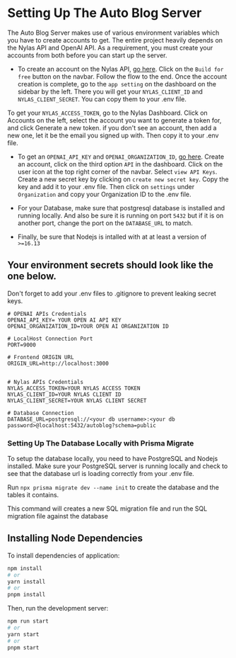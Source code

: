 <!-- Setting Up The Database -->

# Setting Up The Auto Blog Server

The Auto Blog Server makes use of various environment variables which you have to create accounts to get. The entire project heavily depends on the Nylas API and OpenAI API. As a requirement, you must create your accounts from both before you can start up the server.

<!-- **Note** Use an email for the entire process as it is required for the application to function properly. -->

- To create an account on the Nylas API, [go here](https://www.nylas.com/). Click on the `Build for free` button on the navbar. Follow the flow to the end. Once the account creation is complete, go to the `app setting` on the dashboard on the sidebar by the left. There you will get your `NYLAS_CLIENT_ID` and `NYLAS_CLIENT_SECRET`. You can copy them to your .env file.

To get your `NYLAS_ACCESS_TOKEN`, go to the Nylas Dashboard. Click on Accounts on the left, select the account you want to generate a token for, and click Generate a new token. if you don't see an account, then add a new one, let it be the email you signed up with. Then copy it to your .env file.

- To get an `OPENAI_API_KEY` and `OPENAI_ORGANIZATION_ID`, [go here](https://openai.com/). Create an account, click on the third option `API` in the dashboard. Click on the user icon at the top right corner of the navbar. Select `view API Keys`. Create a new secret key by clicking on `create new secret key`. Copy the key and add it to your .env file. Then click on `settings` under `Organization` and copy your Organization ID to the .env file.

- For your Database, make sure that postgresql database is installed and running locally. And also be sure it is running on port `5432` but if it is on another port, change the port on the `DATABASE_URL` to match.

- Finally, be sure that Nodejs is intalled with at at least a version of `>=16.13`

## Your environment secrets should look like the one below.

Don't forget to add your .env files to .gitignore to prevent leaking secret keys.

```.env
# OPENAI APIs Credentials
OPENAI_API_KEY= YOUR OPEN AI API KEY
OPENAI_ORGANIZATION_ID=YOUR OPEN AI ORGANIZATION ID

# LocalHost Connection Port
PORT=9000

# Frontend ORIGIN URL
ORIGIN_URL=http://localhost:3000


# Nylas APIs Credentials
NYLAS_ACCESS_TOKEN=YOUR NYLAS ACCESS TOKEN
NYLAS_CLIENT_ID=YOUR NYLAS CLIENT ID
NYLAS_CLIENT_SECRET=YOUR NYLAS CLIENT SECRET

# Database Connection
DATABASE_URL=postgresql://<your db username>:<your db password>@localhost:5432/autoblog?schema=public
```

### Setting Up The Database Locally with Prisma Migrate

To setup the database locally, you need to have PostgreSQL and Nodejs installed. Make sure your PostgreSQL server is running locally and check to see that the database url is loading correctly from your .env file.

Run `npx prisma migrate dev --name init` to create the database and the tables it contains.

This command will creates a new SQL migration file and run the SQL migration file against the database

## Installing Node Dependencies

To install dependencies of application:

```bash
npm install
# or
yarn install
# or
pnpm install
```

Then, run the development server:

```bash
npm run start
# or
yarn start
# or
pnpm start
```

<!-- ### Updating The Database Schema -->

<!-- Whenever the Prisma schema is updated, the database schema ia also updated using either `prisma migrate dev` or `prisma db push`. This will keep the database schema in sync with the Prisma schema. The commands will also regenerate Prisma Client. -->
